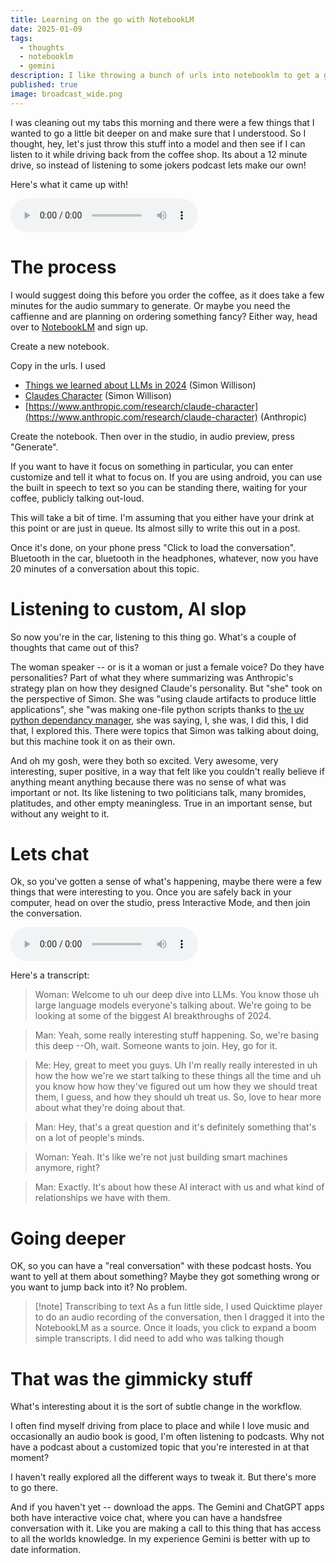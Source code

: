 ```yaml
---
title: Learning on the go with NotebookLM
date: 2025-01-09
tags:
  - thoughts
  - notebooklm
  - gemini
description: I like throwing a bunch of urls into notebooklm to get a good overview of what's talked about while I'm in the car
published: true
image: broadcast_wide.png
---
```

I was cleaning out my tabs this morning and there were a few things that I wanted to go a little bit deeper on and make sure that I understood. So I thought, hey, let's just throw this stuff into a model and then see if I can listen to it while driving back from the coffee shop.  Its about a 12 minute drive, so instead of listening to some jokers podcast lets make our own!

Here's what it came up with!

<audio controls>
<source src="/2024_Overview.mp3" type="audio/mp3">
Your browser doesn't support audio player
</audio>

# The process

I would suggest doing this before you order the coffee, as it does take a few minutes for the audio summary to generate.  Or maybe you need the caffienne and are planning on ordering something fancy?  Either way, head over to [NotebookLM](https://notebooklm.google/) and sign up.

Create a new notebook.

Copy in the urls.  I used
- [Things we learned about LLMs in 2024](https://simonwillison.net/2024/Dec/31/llms-in-2024/?ref=labnotes.org) (Simon Willison)
- [Claudes Character](https://simonwillison.net/2024/Jun/8/claudes-character/) (Simon Willison)
- [https://www.anthropic.com/research/claude-character](https://www.anthropic.com/research/claude-character) (Anthropic)

Create the notebook.  Then over in the studio, in audio preview, press "Generate".

If you want to have it focus on something in particular, you can enter customize and tell it what to focus on.  If you are using android, you can use the built in speech to text so you can be standing there, waiting for your coffee, publicly talking out-loud.

This will take a bit of time.  I'm assuming that you either have your drink at this point or are just in queue.  Its almost silly to write this out in a post.

Once it's done, on your phone press "Click to load the conversation".  Bluetooth in the car, bluetooth in the headphones, whatever, now you have 20 minutes of a conversation about this topic.

# Listening to custom, AI slop

So now you're in the car, listening to this thing go. What's a couple of thoughts that came out of this? 

The woman speaker -- or is it a woman or just a female voice?  Do they have personalities?  Part of what they where summarizing was Anthropic's strategy plan on how they designed Claude's personality.  But "she" took on the perspective of Simon. She was "using claude artifacts to produce little applications", she "was making one-file python scripts thanks to [the uv python dependancy manager](https://github.com/astral-sh/uv), she was saying, I, she was, I did this, I did that, I explored this. There were topics that Simon was talking about doing, but this machine took it on as their own.

And oh my gosh, were they both so excited. Very awesome, very interesting, super positive, in a way that felt like you couldn't really believe if anything meant anything because there was no sense of what was important or not.  Its like listening to two politicians talk, many bromides, platitudes, and other empty meaningless.  True in an important sense, but without any weight to it.

# Lets chat

Ok, so you've gotten a sense of what's happening, maybe there were a few things that were interesting to you.  Once you are safely back in your computer, head on over the studio, press Interactive Mode, and then join the conversation.

<audio controls>
<source src="/chatback.mp3" type="audio/mp3">
Your browser doesn't support audio player
</audio>

Here's a transcript:

> Woman: Welcome to uh our deep dive into LLMs. You know those uh large language models everyone's talking about. We're going to be looking at some of the biggest AI breakthroughs of 2024.

> Man: Yeah, some really interesting stuff happening. So, we're basing this deep --Oh, wait. Someone wants to join. Hey, go for it.

> Me: Hey, great to meet you guys. Uh I'm really really interested in uh how the how we're we start talking to these things all the time and uh you know how how they've figured out um how they we should treat them, I guess, and how they should uh treat us. So, love to hear more about what they're doing about that.

>Man: Hey, that's a great question and it's definitely something that's on a lot of people's minds.

> Woman: Yeah. It's like we're not just building smart machines anymore, right?

> Man: Exactly. It's about how these AI interact with us and what kind of relationships we have with them.

# Going deeper

OK, so you can have a "real conversation" with these podcast hosts.  You want to yell at them about something?  Maybe they got something wrong or you want to jump back into it?  No problem.

> [!note] Transcribing to text
 As a fun little side, I used Quicktime player to do an audio recording of the conversation, then I dragged it into the NotebookLM as a source.  Once it loads, you click to expand a boom simple transcripts.
 I did need to add who was talking though

# That was the gimmicky stuff

What's interesting about it is the sort of subtle change in the workflow. 

I often find myself driving from place to place and while I love music and occasionally an audio book is good, I'm often listening to podcasts. Why not have a podcast about a customized topic that you're interested in at that moment?

I haven't really explored all the different ways to tweak it. But there's more to go there.

And if you haven't yet -- download the apps.  The Gemini and ChatGPT apps both have interactive voice chat, where you can have a handsfree conversation with it.  Like you are making a call to this thing that has access to all the worlds knowledge.  In my experience Gemini is better with up to date information.